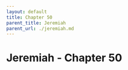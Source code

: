 ```yaml
---
layout: default
title: Chapter 50
parent_title: Jeremiah
parent_url: ./jeremiah.md
---
```


# Jeremiah - Chapter 50
